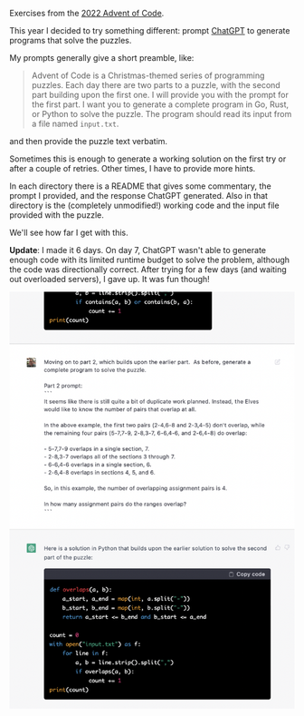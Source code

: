 Exercises from the [2022 Advent of Code](https://adventofcode.com/2022).

This year I decided to try something different: prompt [ChatGPT](https://openai.com/blog/chatgpt/) to generate programs that solve the puzzles.

My prompts generally give a short preamble, like:

> Advent of Code is a Christmas-themed series of programming puzzles.  Each day there are two parts to a puzzle, with the second part building upon the first one.  I will provide you with the prompt for the first part.  I want you to generate a complete program in Go, Rust, or Python to solve the puzzle.  The program should read its input from a file named `input.txt`.

and then provide the puzzle text verbatim.

Sometimes this is enough to generate a working solution on the first try or after a couple of retries.  Other times, I have to provide more hints.

In each directory there is a README that gives some commentary, the prompt I provided, and the response ChatGPT generated.  Also in that directory is the (completely unmodified!) working code and the input file provided with the puzzle.

We'll see how far I get with this.

**Update**: I made it 6 days.  On day 7, ChatGPT wasn't able to generate enough code with its limited runtime budget to solve the problem, although the code was directionally correct.  After trying for a few days (and waiting out overloaded servers), I gave up.  It was fun though!

![](chatgpt.png)
